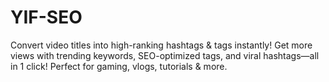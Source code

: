 # YIF-SEO
Convert video titles into high-ranking hashtags &amp; tags instantly! Get more views with trending keywords, SEO-optimized tags, and viral hashtags—all in 1 click! Perfect for gaming, vlogs, tutorials &amp; more.
